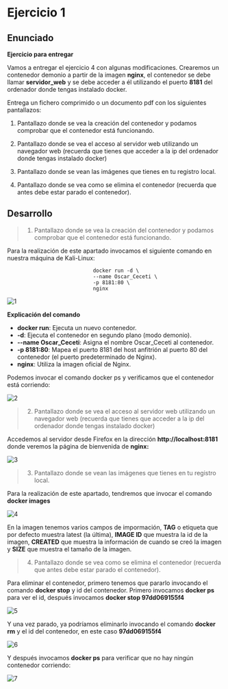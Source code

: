 # Ejercicio 1 #

## Enunciado ##

**Ejercicio para entregar**

Vamos a entregar el ejercicio 4 con algunas modificaciones. Crearemos un contenedor
demonio a partir de la imagen **nginx**, el contenedor se debe llamar **servidor_web** y se debe acceder a él utilizando el puerto **8181** del ordenador donde tengas instalado docker.

Entrega un fichero comprimido o un documento pdf con los siguientes pantallazos:

1. Pantallazo donde se vea la creación del contenedor y podamos comprobar que el
contenedor está funcionando.

2. Pantallazo donde se vea el acceso al servidor web utilizando un navegador web (recuerda que tienes que acceder a la ip del ordenador donde tengas instalado docker)

3. Pantallazo donde se vean las imágenes que tienes en tu registro local.

4. Pantallazo donde se vea como se elimina el contenedor (recuerda que antes debe estar parado el contenedor).


## Desarrollo ##

>1. Pantallazo donde se vea la creación del contenedor y podamos comprobar que el
contenedor está funcionando.

Para la realización de este apartado invocamos el siguiente comando en nuestra máquina de Kali-Linux:


                                docker run -d \
                                --name Oscar_Ceceti \
                                -p 8181:80 \
                                nginx

 ![1](/Imágenes_png/1.png) 

    
**Explicación del comando**

- **docker run**: Ejecuta un nuevo contenedor.
- **-d**: Ejecuta el contenedor en segundo plano (modo demonio).
- **--name Oscar_Ceceti**: Asigna el nombre Oscar_Ceceti al contenedor.
- **-p 8181:80**: Mapea el puerto 8181 del host anfitrión al puerto 80 del  contenedor (el puerto predeterminado de Nginx).
- **nginx**: Utiliza la imagen oficial de Nginx.

Podemos invocar el comando docker ps y verificamos que el contenedor está corriendo:


 ![2](/Imágenes_png/2.png) 

>2. Pantallazo donde se vea el acceso al servidor web utilizando un navegador web (recuerda que tienes que acceder a la ip del ordenador donde tengas instalado docker)

Accedemos al servidor desde Firefox en la dirección **http://localhost:8181** donde veremos la página de bienvenida de **nginx:**


 ![3](/Imágenes_png/3.png) 

 >3. Pantallazo donde se vean las imágenes que tienes en tu registro local.

Para la realización de este apartado, tendremos que invocar el comando **docker images**

 ![4](/Imágenes_png/4.png) 

 En la imagen tenemos varios campos de impormación, **TAG** o etiqueta que por defecto muestra latest (la última), **IMAGE ID** que muestra la id de la imagen, **CREATED** que muestra la información de cuando se creó la imagen y **SIZE** que muestra el tamaño de la imagen.

 >4. Pantallazo donde se vea como se elimina el contenedor (recuerda que antes debe estar parado el contenedor).

 Para eliminar el contenedor, primero tenemos que pararlo invocando el comando **docker stop** y id del contenedor. Primero invocamos **docker ps** para ver el id, después invocamos **docker stop 97dd069155f4** 

  ![5](/Imágenes_png/5.png) 

  Y una vez parado, ya podríamos eliminarlo invocando el comando **docker rm** y el id del contenedor, en este caso **97dd069155f4**

  ![6](/Imágenes_png/6.png) 

Y después invocamos **docker ps** para verificar que no hay ningún contenedor corriendo:

  ![7](/Imágenes_png/7.png) 



<p align="center">
          <img src="/Imágenes_png/6.png" alt="">
        </p>
